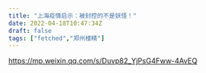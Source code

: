 ```yaml
---
title: "上海疫情启示：被封控的不是妖怪！"
date: 2022-04-18T10:47:34Z
draft: false
tags: ["fetched","郑州楼精"]
---
```


https://mp.weixin.qq.com/s/Duvp82_YjPsG4Fww-4AvEQ

